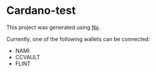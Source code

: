 

# Cardano-test

This project was generated using [Nx](https://nx.dev).

Currently, one of the following wallets can be connected:
- NAMI
- CCVAULT
- FLINT
